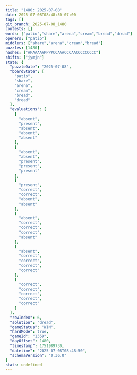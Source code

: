 ```yaml
---
title: "1480: 2025-07-08"
date: 2025-07-08T08:48:50-07:00
tags: []
git_branch: 2025-07-08_1480
contests: []
words: ["patio","share","arena","cream","bread","dread"]
openers: ["patio"]
middlers: ["share","arena","cream","bread"]
puzzles: [1480]
hashes: ["APAAAAAPPPPCCAAACCCAACCCCCCCCC"]
shifts: ["jymjn"]
state: {
  "puzzleDate": "2025-07-08",
  "boardState": [
    "patio",
    "share",
    "arena",
    "cream",
    "bread",
    "dread"
  ],
  "evaluations": [
    [
      "absent",
      "present",
      "absent",
      "absent",
      "absent"
    ],
    [
      "absent",
      "absent",
      "present",
      "present",
      "present"
    ],
    [
      "present",
      "correct",
      "correct",
      "absent",
      "absent"
    ],
    [
      "absent",
      "correct",
      "correct",
      "correct",
      "absent"
    ],
    [
      "absent",
      "correct",
      "correct",
      "correct",
      "correct"
    ],
    [
      "correct",
      "correct",
      "correct",
      "correct",
      "correct"
    ]
  ],
  "rowIndex": 6,
  "solution": "dread",
  "gameStatus": "WIN",
  "hardMode": true,
  "gameId": "1359",
  "dayOffset": 1480,
  "timestamp": 1751989730,
  "datetime": "2025-07-08T08:48:50",
  "schemaVersion": "0.36.0"
}
stats: undefined
---
```

<!-- more -->
